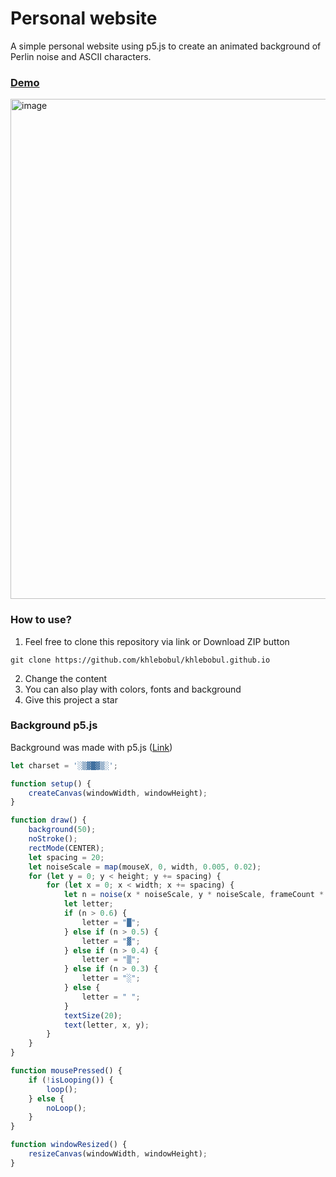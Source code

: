 # Personal website 

A simple personal website using p5.js to create an animated background of Perlin noise and ASCII characters.

### [Demo](https://khlebobul.github.io)
<img width="800" alt="image" src="https://github.com/khlebobul/khlebobul.github.io/assets/77191581/19bc845c-8e73-4139-96d9-8f19c55fdb5e">

### How to use?

1. Feel free to clone this repository via link or Download ZIP button
```
git clone https://github.com/khlebobul/khlebobul.github.io
```
2. Change the content
3. You can also play with colors, fonts and background
4. Give this project a star 

### Background p5.js

Background was made with p5.js ([Link](https://editor.p5js.org/khlebobul/sketches/E-tW8xNKb))

```js
let charset = '░▒▓█▓▒░';

function setup() {
    createCanvas(windowWidth, windowHeight);
}

function draw() {
    background(50);
    noStroke();
    rectMode(CENTER);
    let spacing = 20;
    let noiseScale = map(mouseX, 0, width, 0.005, 0.02);
    for (let y = 0; y < height; y += spacing) {
        for (let x = 0; x < width; x += spacing) {
            let n = noise(x * noiseScale, y * noiseScale, frameCount * 0.01);
            let letter;
            if (n > 0.6) {
                letter = "█";
            } else if (n > 0.5) {
                letter = "▓";
            } else if (n > 0.4) {
                letter = "▒";
            } else if (n > 0.3) {
                letter = "░";
            } else {
                letter = " ";
            }
            textSize(20);
            text(letter, x, y);
        }
    }
}

function mousePressed() {
    if (!isLooping()) {
        loop();
    } else {
        noLoop();
    }
}

function windowResized() {
    resizeCanvas(windowWidth, windowHeight);
}
```
